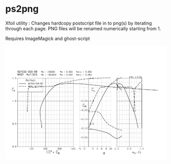 # ps2png
Xfoil utility : 
Changes hardcopy postscript file in to png(s) by iterating through each page. 
PNG files will be renamed numerically starting from 1. 

Requires ImageMagick and ghost-script

![alt text](https://github.com/kjayawar/ps2png/blob/main/1.png?raw=true)

